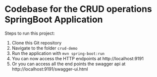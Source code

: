 # Codebase for the CRUD operations SpringBoot Application

Steps to run this project:

1. Clone this Git repository
2. Navigate to the folder `crud-demo`
3. Run the application with `mvn spring-boot:run`
4. You can now access the HTTP endpoints at http://localhost:9191
5. Or you can access all the end points the swagger api at http://localhost:9191/swagger-ui.html